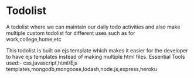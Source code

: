 # Todolist
A todolist where we can maintain our daily todo activities and also make multiple custom todolist for different uses such as for work,college,home,etc

This todolist is built on ejs template which makes it easier for the developer to have ejs templates instead of  making multiple html files.
Essential Tools used:- css,javascript,html/Ejs templates,mongodb,mongoose,lodash,node.js,express,heroku
